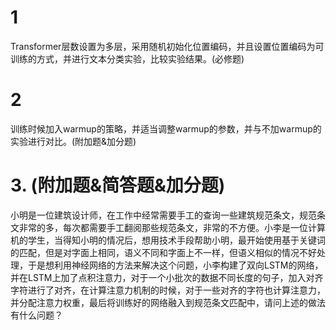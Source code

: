 # 1
Transformer层数设置为多层，采用随机初始化位置编码，并且设置位置编码为可训练的方式，并进行文本分类实验，比较实验结果。(必修题)


# 2
训练时候加入warmup的策略，并适当调整warmup的参数，并与不加warmup的实验进行对比。(附加题&加分题)


# 3. (附加题&简答题&加分题)
小明是一位建筑设计师，在工作中经常需要手工的查询一些建筑规范条文，规范条文非常的多，每次都需要手工翻阅那些规范条文，非常的不方便。小李是一位计算机的学生，当得知小明的情况后，想用技术手段帮助小明，最开始使用基于关键词的匹配，但是对字面上相同，语义不同和字面上不一样，但语义相似的情况不好处理，于是想利用神经网络的方法来解决这个问题，小李构建了双向LSTM的网络，并在LSTM上加了点积注意力，对于一个小批次的数据不同长度的句子，加入对齐字符进行了对齐，在计算注意力机制的时候，对于一些对齐的字符也计算注意力，并分配注意力权重，最后将训练好的网络融入到规范条文匹配中，请问上述的做法有什么问题？
